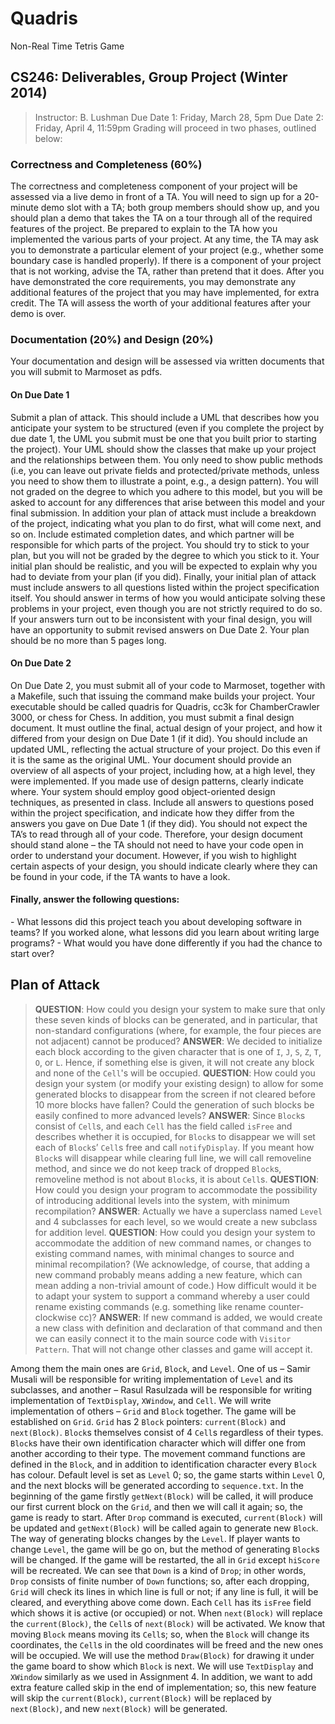# Quadris
Non-Real Time Tetris Game

## CS246: Deliverables, Group Project (Winter 2014)

> Instructor: B. Lushman
> Due Date 1: Friday, March 28, 5pm
> Due Date 2: Friday, April 4, 11:59pm
> Grading will proceed in two phases, outlined below:

### Correctness and Completeness (60%)
The correctness and completeness component of your project will be assessed via a live demo in front of a TA. You will need to sign up for a 20-minute demo slot with a TA; both group members should show up, and you should plan a demo that takes the TA on a tour through all of the required features of the project. Be prepared to explain to the TA how you implemented the various parts of your project. At any time, the TA may ask you to demonstrate a particular element of your project (e.g., whether some boundary case is handled properly). If there is a component of your project that is not working, advise the TA, rather than pretend that it does. After you have demonstrated the core requirements, you may demonstrate any additional features of the project that you may have implemented, for extra credit. The TA will assess the worth of your additional features after your demo is over.

### Documentation (20%) and Design (20%)
Your documentation and design will be assessed via written documents that you will submit to Marmoset as pdfs.

#### On Due Date 1
Submit a plan of attack. This should include a UML that describes how you anticipate your system to be structured (even if you complete the project by due date 1, the UML you submit must be one that you built prior to starting the project). Your UML should show the classes that make up your project and the relationships between them. You only need to show public methods (i.e, you can leave out private fields and protected/private methods, unless you need to show them to illustrate a point, e.g., a design pattern). You will not graded on the degree to which you adhere to this model, but you will be asked to account for any differences that arise between this model and your final submission. In addition your plan of attack must include a breakdown of the project, indicating what you plan to do first, what will come next, and so on. Include estimated completion dates, and which partner will be responsible for which parts of the project. You should try to stick to your plan, but you will not be graded by the degree to which you stick to it. Your initial plan should be realistic, and you will be expected to explain why you had to deviate from your plan (if you did). Finally, your initial plan of attack must include answers to all questions listed within the project specification itself. You should answer in terms of how you would anticipate solving these problems in your project, even though you are not strictly required to do so. If your answers turn out to be inconsistent with your final design, you will have an opportunity to submit revised answers on Due Date 2. Your plan should be no more than 5 pages long.

#### On Due Date 2
On Due Date 2, you must submit all of your code to Marmoset, together with a Makefile, such that issuing the command make builds your project. Your executable should be called quadris for Quadris, cc3k for ChamberCrawler 3000, or chess for Chess. In addition, you must submit a final design document. It must outline the final, actual design of your project, and how it differed from your design on Due Date 1 (if it did). You should include an updated UML, reflecting the actual structure of your project. Do this even if it is the same as the original UML. Your document should provide an overview of all aspects of your project, including how, at a high level, they were implemented. If you made use of design patterns, clearly indicate where. Your system should employ good object-oriented design techniques, as presented in class. Include all answers to questions posed within the project specification, and indicate how they differ from the answers you gave on Due Date 1 (if they did). You should not expect the TA’s to read through all of your code. Therefore, your design document should stand alone – the TA should not need to have your code open in order to understand your document. However, if you wish to highlight certain aspects of your design, you should indicate clearly where they can be found in your code, if the TA wants to have a look.

#### Finally, answer the following questions:
​- What lessons did this project teach you about developing software in teams? If you worked alone, what lessons did you learn about writing large programs?
​- What would you have done differently if you had the chance to start over?

## Plan of Attack
> **QUESTION**: How could you design your system to make sure that only these seven kinds of blocks can be generated, and in particular, that non-standard configurations (where, for example, the four pieces are not adjacent) cannot be produced?
> **ANSWER**: We decided to initialize each block according to the given character that is one of `I`, `J`, `S`, `Z`, `T`, `O`, or `L`. Hence, if something else is given, it will not create any block and none of the `Cell`'s will be occupied.
> **QUESTION**: How could you design your system (or modify your existing design) to allow for some generated blocks to disappear from the screen if not cleared before 10 more blocks have fallen? Could the generation of such blocks be easily confined to more advanced levels?
> **ANSWER**: Since `Block`s consist of `Cell`s, and each `Cell` has the field called `isFree` and describes whether it is occupied, for `Block`s to disappear we will set each of `Block`s’ `Cell`s free and call `notifyDisplay`. If you meant how `Block`s will disappear while clearing full line, we will call removeline method, and since we do not keep track of dropped `Block`s, removeline method is not about `Block`s, it is about `Cell`s.
> **QUESTION**: How could you design your program to accommodate the possibility of introducing additional levels into the system, with minimum recompilation?
> **ANSWER**: Actually we have a superclass named `Level` and 4 subclasses for each level, so we would create a new subclass for addition level.
> **QUESTION**: How could you design your system to accommodate the addition of new command names, or changes to existing command names, with minimal changes to source and minimal recompilation? (We acknowledge, of course, that adding a new command probably means adding a new feature, which can mean adding a non-trivial amount of code.) How difficult would it be to adapt your system to support a command whereby a user could rename existing commands (e.g. something like rename counter-clockwise cc)?
> **ANSWER**: If new command is added, we would create a new class with definition and declaration of that command and then we can easily connect it to the main source code with `Visitor Pattern`. That will not change other classes and game will accept it.

Among them the main ones are `Grid`, `Block`, and `Level`. One of us – Samir Musali will be responsible for writing implementation of `Level` and its subclasses, and another – Rasul Rasulzada will be responsible for writing implementation of `TextDisplay`, `XWindow`, and `Cell`. We will write implementation of others – `Grid` and `Block` together. The game will be established on `Grid`. `Grid` has 2 `Block` pointers: `current(Block)` and `next(Block)`. `Block`s themselves consist of 4 `Cell`s regardless of their types. `Block`s have their own identification character which will differ one from another according to their type. The movement command functions are defined in the `Block`, and in addition to identification character every `Block` has colour. Default level is set as `Level` 0; so, the game starts within `Level` 0, and the next blocks will be generated according to `sequence.txt`. In the beginning of the game firstly `getNext(Block)` will be called, it will produce our first current block on the `Grid`, and then we will call it again; so, the game is ready to start. After `Drop` command is executed, `current(Block)` will be updated and `getNext(Block)` will be called again to generate new `Block`. The way of generating blocks changes by the `Level`. If player wants to change `Level`, the game will be go on, but the method of generating `Block`s will be changed. If the game will be restarted, the all in `Grid` except `hiScore` will be recreated. We can see that `Down` is a kind of `Drop`; in other words, `Drop` consists of finite number of `Down` functions; so, after each dropping, `Grid` will check its lines in which line is full or not; if any line is full, it will be cleared, and everything above come down. Each `Cell` has its `isFree` field which shows it is active (or occupied) or not. When `next(Block)` will replace the `current(Block)`, the `Cell`s of `next(Block)` will be activated. We know that moving `Block` means moving its `Cell`s; so, when the `Block` will change its coordinates, the `Cell`s in the old coordinates will be freed and the new ones will be occupied. We will use the method `Draw(Block)` for drawing it under the game board to show which `Block` is next. We will use `TextDisplay` and `XWindow` similarly as we used in Assignment 4. In addition, we want to add extra feature called skip in the end of implementation; so, this new feature will skip the `current(Block)`, `current(Block)` will be replaced by `next(Block)`, and new `next(Block)` will be generated.